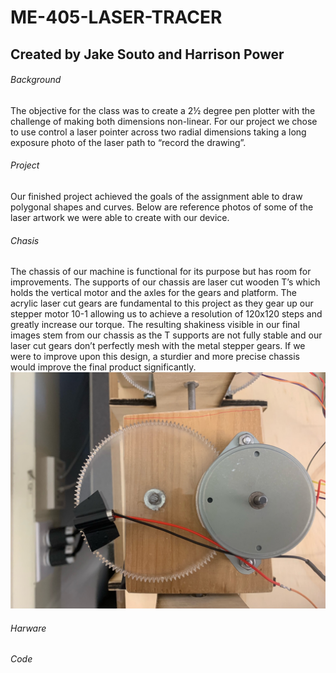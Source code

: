 # ME-405-LASER-TRACER
## Created by Jake Souto and Harrison Power

###### Background
  The objective for the class was to create a 2½ degree pen plotter with the challenge of making both dimensions non-linear. For our project we chose to use control a laser pointer across two radial dimensions taking a long exposure photo of the laser path to “record the drawing”.
###### Project
  Our finished project achieved the goals of the assignment able to draw polygonal shapes and curves. Below are reference photos of some of the laser artwork we were able to create with our device.
  
  
###### Chasis
  The chassis of our machine is functional for its purpose but has room for improvements. The supports of our chassis are laser cut wooden T’s which holds the vertical motor and the axles for the gears and platform. The acrylic laser cut gears are fundamental to this project as they gear up our stepper motor 10-1 allowing us to achieve a resolution of 120x120 steps and greatly increase our torque. The resulting shakiness visible in our final images stem from our chassis as the T supports are not fully stable and our laser cut gears don’t perfectly mesh with the metal stepper gears. If we were to improve upon this design, a sturdier and more precise chassis would improve the final product significantly. 
  ![](Topview.jpeg)

###### Harware

###### Code
